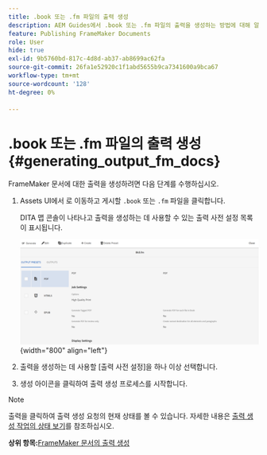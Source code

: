 ```yaml
---
title: .book 또는 .fm 파일의 출력 생성
description: AEM Guides에서 .book 또는 .fm 파일의 출력을 생성하는 방법에 대해 알아봅니다.
feature: Publishing FrameMaker Documents
role: User
hide: true
exl-id: 9b5760bd-817c-4d8d-ab37-ab8699ac62fa
source-git-commit: 26fa1e52920c1f1abd5655b9ca7341600a9bca67
workflow-type: tm+mt
source-wordcount: '128'
ht-degree: 0%

---
```


# .book 또는 .fm 파일의 출력 생성 {#generating_output_fm_docs}

FrameMaker 문서에 대한 출력을 생성하려면 다음 단계를 수행하십시오.

1. Assets UI에서 로 이동하고 게시할 `.book` 또는 `.fm` 파일을 클릭합니다.

   DITA 맵 콘솔이 나타나고 출력을 생성하는 데 사용할 수 있는 출력 사전 설정 목록이 표시됩니다.

   ![](images/publish-fm-doc.png){width="800" align="left"}

1. 출력을 생성하는 데 사용할 [출력 사전 설정]을 하나 이상 선택합니다.

1. 생성 아이콘을 클릭하여 출력 생성 프로세스를 시작합니다.


>[!NOTE]
>
> 출력을 클릭하여 출력 생성 요청의 현재 상태를 볼 수 있습니다. 자세한 내용은 [출력 생성 작업의 상태 보기](fm-output-view-status.md)를 참조하십시오.

**상위 항목:**&#x200B;[&#x200B; FrameMaker 문서의 출력 생성](fm-output-generatation.md)

